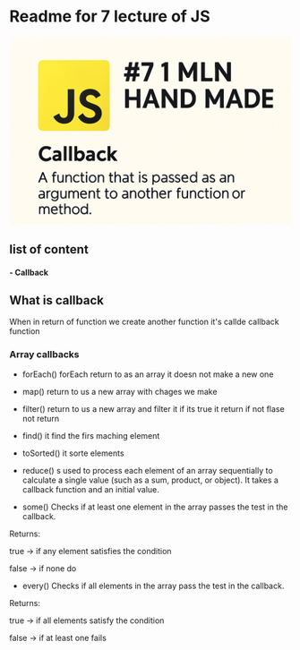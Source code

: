 # Readme for 7 lecture of JS
![image](./Design%20a%20visually%20st.png)
## list of content 
#### - Callback

## What is callback 
When in return of function we create another function it's callde callback function

### Array callbacks
- forEach()
forEach return to as an array it doesn not make a new one

- map()
return to us a new array with chages we make

- filter()
return to us a new array and filter it if its true it return if not flase not return 

- find()
it find the firs maching element 

- toSorted()
it sorte elements

- reduce()
s used to process each element of an array
sequentially to calculate a single value (such as a sum, product, or object). It takes a
callback function and an initial value.

- some()
Checks if at least one element in the array passes the test in the callback.

Returns:

true → if any element satisfies the condition

false → if none do

- every()
Checks if all elements in the array pass the test in the callback.

Returns:

true → if all elements satisfy the condition

false → if at least one fails